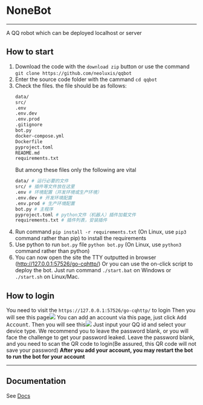 # NoneBot 
---
A QQ robot which can be deployed localhost or server

## How to start

1. Download the code with the `download zip` button or use the command `git clone https://github.com/neoluxis/qqbot`
2. Enter the source code folder with the cammand `cd qqbot`
3. Check the files. the file should be as follows:
    ```bash
    data/
    src/ 
    .env
    .env.dev
    .env.prod
    .gitignore
    bot.py
    docker-compose.yml
    Dockerfile
    pyproject.toml
    README.md
    requirements.txt
    ```
    But among these files only the following are vital 
    ```bash
    data/ # 运行必要的文件
    src/ # 插件等文件放在这里
    .env # 环境配置（开发环境或生产环境）
    .env.dev # 开发环境配置
    .env.prod # 生产环境配置
    bot.py # 主程序
    pyproject.toml # python文件（机器人）插件加载文件
    requirements.txt # 插件列表，安装插件
    ```
4. Run command `pip install -r requirements.txt` (On Linux, use `pip3` command rather than pip) to install the requirements
5. Use python to run `bot.py` file
    `python bot.py` (On Linux, use `python3` command rather than python)
6. You can now open the site the TTY outputted in browser (http://127.0.0.1:57526/go-cqhttp/)
Or you can use the on-click script to deploy the bot. Just run command `./start.bat` on Windows or `./start.sh` on Linux/Mac.

## How to login
You need to visit the `https://127.0.0.1:57526/go-cqhttp/` to login
Then you will see this page![](https://images.weserv.nl/?url=https://article.biliimg.com/bfs/article/a3c1c9023311c3395d7eb7d7b35a0c3cd1f9cbcb.png)
You can add an account via this page, just click <kbd>Add Account</kbd>. Then you will see this![](https://images.weserv.nl/?url=https://article.biliimg.com/bfs/article/5692873773b769ab6bb806161e6a2afd534c2bda.png)
Just input your QQ id and select your device type.
We recommend you to leave the password blank, or you will face the challenge to get your password leaked. Leave the password blank, and you need to scan the QR code to login(Be assured, this QR code will not save your password)
**After you add your account, you may restart the bot to run the bot for your account**

---


## Documentation

See [Docs](https://v2.nonebot.dev/)
